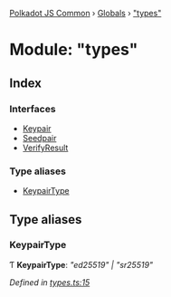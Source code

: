 [Polkadot JS Common](../README.md) › [Globals](../globals.md) › ["types"](_types_.md)

# Module: "types"

## Index

### Interfaces

* [Keypair](../interfaces/_types_.keypair.md)
* [Seedpair](../interfaces/_types_.seedpair.md)
* [VerifyResult](../interfaces/_types_.verifyresult.md)

### Type aliases

* [KeypairType](_types_.md#keypairtype)

## Type aliases

###  KeypairType

Ƭ **KeypairType**: *"ed25519" | "sr25519"*

*Defined in [types.ts:15](https://github.com/polkadot-js/common/blob/d40d6c65/packages/util-crypto/src/types.ts#L15)*
